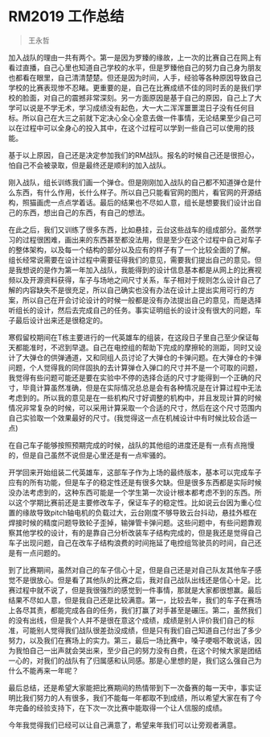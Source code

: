 # RM2019 工作总结
> 王永哲

加入战队的理由一共有两个。第一是因为罗臻的缘故，上一次的比赛自己在网上有看过直播，自己心里也知道自己学校的水平，但是罗臻他自己的努力自己身为朋友也都看在眼里，自己清清楚楚。但还是因为时间，人手，经验等各种原因导致自己学校的比赛表现惨不忍睹。更重要的是，自己在比赛成绩不佳的同时丢的是我们学校的脸面，对自己的震撼非常深刻。另一方面原因是基于自己的原因，自己上了大学可以说是不学无术，学习成绩没有起色，大一大二浑浑噩噩混日子没有任何目标。所以自己在大三之前就下定决心全心全意去做一件事情，无论结果至少自己可以在过程中可以全身心的投入其中，在这个过程可以学到一些自己可以使用的技能。

基于以上原因，自己还是决定参加我们的RM战队。报名的时候自己还是很担心，怕自己不会被录取，但是最终还是顺利的加入战队。

刚入战队，组长训练我们画一个弹仓。但是刚刚加入战队的自己都不知道弹仓是什么东西，有什么作用，长什么样子。所以自己只能看官网的图片，看官网的开源结构，照猫画虎一点点学着话。最后的结果也不尽如人意，组长是想要我们设计出自己的东西，想出自己的东西，有自己的想法。

在此之后，我们又训练了很多东西，比如悬挂，云台这些战车的组成部分。虽然学习的过程很困难，画出来的东西甚至都没法用，但是至少在这个过程中自己对车子的整体架构，以及每一个结构的部分以及应有的样子有了一个比较全面的了解。
组长经常说需要在设计过程中需要征得我们的意见，需要我们提出自己的意见。但是我想说的是作为第一年加入战队，我能得到的设计信息基本都是从网上的比赛视频以及开源资料获得，车子与场地之间尺寸关系，车子相对于规则怎么设计自己了解的内容缺失不是很充足，所以自己确实也没有办法在设计上提出实用可行的方案，所以自己在开会讨论设计的时候一般都是没有办法提出自己的意见，而是选择听组长的设计，然后去完成自己的任务。事实证明组长的设计没有很大的问题，车子最后设计出来还是很稳定的。

寒假留校期间在T栋主要进行的一代英雄车的组装，在这段日子里自己至少保证每天都能准时，不迟到早退。自己在电控组的帮助下完成的摩擦轮的测距，同时又设计了大弹仓的供弹通道，又和同组人员讨论了大弹仓的卡弹问题。在大弹仓的卡弹问题，个人觉得我的同伴固执的去计算弹仓入弹口的尺寸并不是一个可取的问题，我觉得有些问题可能还是要在实验中不停的选择合适的尺寸才能得到一个正确的尺寸，毕竟计算虽然准确，但是在实际情况总总是会有各种情况是在计算过程中无法考虑到的。所以我的意见是在一些机构尺寸好调整的机构中，并且发现计算的时候情况非常复杂的时候，可以采用计算采取一个合适的尺寸，然后在这个尺寸范围内自己实验取一个效果最好的尺寸。(我觉得这一点在机械设计中有时候比较合适一点)

在自己车子能够按照预期完成的时候，战队的其他组的进度还是有一点有点拖慢的，但是自己虽然不说但是心里还是有一点牢骚的。

开学回来开始组装二代英雄车，这部车子作为上场的最终版本，基本可以完成车子应有的所有功能，但是车子的稳定性还是有很多欠缺。但是很多东西都是实际时候没办法考虑到的，这种东西可能是一个学生第一次设计根本都考虑不到的东西。所以这个学期比赛前还是主要修改车子，保证车子的稳定性。比如说云台因为重心位置的缘故导致pitch轴电机的负载过大，云台刚度不够导致云台抖动，悬挂外框在焊接时候的精度问题导致轮子歪掉，输弹管卡弹问题。这些问题中，有些问题靠观察其他学校的设计，有的是靠自己分析改装车子结构完成的，但是我还是觉得自己车子出现问题，自己在改车子结构浪费的时间拖延了电控组驾驶员的时间，自己还是有一点问题的。

到了比赛期间，虽然对自己的车子信心十足，但是自己还是对自己队友其他车子感觉不是很放心。但是看了其他队的比赛之后，我对自己战队出线还是信心十足。比赛过程中就不说了，但是我很强烈的感觉到一件事情，那就是大家都很想赢。最后结果不尽如人意，但是我自己还是比较满意。第一，比较去年，我们的车子在赛场上各尽其责，都能完成各自的任务，我们打赢了对手甚至是碾压。第二，虽然我们的没有出线，但是我个人并不是很在意这个成绩，成绩是别人评价我们自己的标准，可能别人觉得我们战队很差劲没成绩，但是只有我们自己知道自己付出了多少努力，以及我们在赛场上的实力。第三，最后一场比赛中，嗓子哽咽不敢说话，因为我怕自己一出声就会哭出来，至少自己的努力没有白费，在这个时候大家是团结一心的，对我们的战队有了归属感和认同感。那是心里想的是，我们这么强自己为什么不能再来一年呢？

最后总结，还是希望大家能把比赛期间的热情带到下一次备赛的每一天中，事实证明比我们努力的人有很多，我们不能每一年都取不到成绩，所以希望大家在有了今年完备的经验支持下，在下次一次比赛中能取得一个让人信服的成绩。

今年我觉得我们已经可以让自己满意了，希望来年我们可以让旁观者满意。